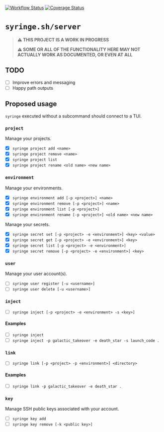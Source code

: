 [![Workflow Status](https://github.com/syringe-sh/server/actions/workflows/build.yml/badge.svg?branch=main)](https://github.com/syringe-sh/server/actions/workflows/build.yml?query=branch%3Amain)
[![Coverage Status](https://coveralls.io/repos/github/syringe-sh/server/badge.svg?branch=main)](https://coveralls.io/github/syringe-sh/server?branch=main)

# `syringe.sh/server`

> **⚠️ THIS PROJECT IS A WORK IN PROGRESS**
>
> **⚠️ SOME OR ALL OF THE FUNCTIONALITY HERE MAY NOT ACTUALLY WORK AS DOCUMENTED, OR EVEN AT ALL**

## TODO

- [ ] Improve errors and messaging
- [ ] Happy path outputs

## Proposed usage

`syringe` executed without a subcommand should connect to a TUI.

### `project`

Manage your projects.

- [x] `syringe project add <name>`
- [x] `syringe project remove <name>`
- [x] `syringe project list`
- [x] `syringe project rename <old name> <new name>`

### `environment`

Manage your environments.

- [x] `syringe environment add [-p <project>] <name>`
- [x] `syringe environment remove [-p <project>] <name>`
- [x] `syringe environment list [-p <project>]`
- [x] `syringe environment rename [-p <project>] <old name> <new name>`

Manage your secrets.

- [x] `syringe secret set [-p <project> -e <environment>] <key> <value>`
- [x] `syringe secret get [-p <project> -e <environment>] <key>`
- [x] `syringe secret list [-p <project> -e <environment>]`
- [x] `syringe secret remove [-p <project> -e <environment>] <key>`

### `user`

Manage your user account(s).

- [ ] `syringe user register [-u <username>]`
- [ ] `syringe user delete [-u <username>]`

### `inject`

- [ ] `syringe inject [-p <project> -e <environment> -s <key>]`

#### Examples

- [ ] `syringe inject`
- [ ] `syringe inject -p galactic_takeover -e death_star -s launch_code .`

### `link`

- [ ] `syringe link [-p <project> -p <environment>] <directory>`

#### Examples

- [ ] `syringe link -p galactic_takeover -e death_star .`

### `key`

Manage SSH public keys associated with your account.

- [ ] `syringe key add`
- [ ] `syringe key remove [-k <public key>]`
